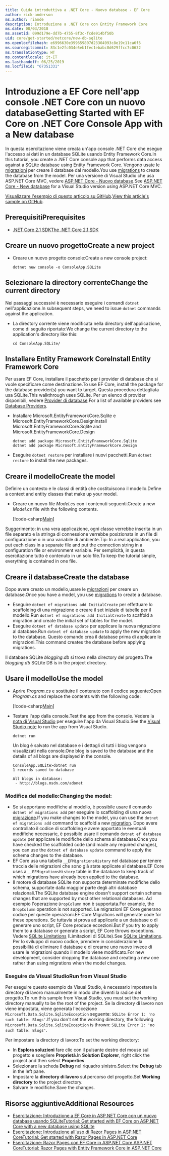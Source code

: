 ```yaml
---
title: Guida introduttiva a .NET Core - Nuovo database - EF Core
author: rick-anderson
ms.author: riande
description: Introduzione a .NET Core con Entity Framework Core
ms.date: 08/03/2018
ms.assetid: 099d179e-dd7b-4755-8f3c-fcde914bf50b
uid: core/get-started/netcore/new-db-sqlite
ms.openlocfilehash: e6996630e399659807d23304993c8e19c11ca6f5
ms.sourcegitcommit: 83c1e2fc034e5eb1fec1ebabc8d629ffcc7c0632
ms.translationtype: HT
ms.contentlocale: it-IT
ms.lasthandoff: 06/25/2019
ms.locfileid: "67351331"
---
```

# <a name="getting-started-with-ef-core-on-net-core-console-app-with-a-new-database"></a><span data-ttu-id="48d0e-103">Introduzione a EF Core nell'app console .NET Core con un nuovo database</span><span class="sxs-lookup"><span data-stu-id="48d0e-103">Getting Started with EF Core on .NET Core Console App with a New database</span></span>

<span data-ttu-id="48d0e-104">In questa esercitazione viene creata un'app console .NET Core che esegue l'accesso ai dati in un database SQLite usando Entity Framework Core.</span><span class="sxs-lookup"><span data-stu-id="48d0e-104">In this tutorial, you create a .NET Core console app that performs data access against a SQLite database using Entity Framework Core.</span></span> <span data-ttu-id="48d0e-105">Vengono usate le [migrazioni](xref:core/managing-schemas/migrations/index) per creare il database dal modello.</span><span class="sxs-lookup"><span data-stu-id="48d0e-105">You use [migrations](xref:core/managing-schemas/migrations/index) to create the database from the model.</span></span> <span data-ttu-id="48d0e-106">Per una versione di Visual Studio che usa ASP.NET Core MVC, vedere [ASP.NET Core - Nuovo database](xref:core/get-started/aspnetcore/new-db).</span><span class="sxs-lookup"><span data-stu-id="48d0e-106">See [ASP.NET Core - New database](xref:core/get-started/aspnetcore/new-db) for a Visual Studio version using ASP.NET Core MVC.</span></span>

<span data-ttu-id="48d0e-107">[Visualizzare l'esempio di questo articolo su GitHub](https://github.com/aspnet/EntityFramework.Docs/tree/master/samples/core/GetStarted/NetCore/ConsoleApp.SQLite).</span><span class="sxs-lookup"><span data-stu-id="48d0e-107">[View this article's sample on GitHub](https://github.com/aspnet/EntityFramework.Docs/tree/master/samples/core/GetStarted/NetCore/ConsoleApp.SQLite).</span></span>

## <a name="prerequisites"></a><span data-ttu-id="48d0e-108">Prerequisiti</span><span class="sxs-lookup"><span data-stu-id="48d0e-108">Prerequisites</span></span>

* [<span data-ttu-id="48d0e-109">.NET Core 2.1 SDK</span><span class="sxs-lookup"><span data-stu-id="48d0e-109">The .NET Core 2.1 SDK</span></span>](https://www.microsoft.com/net/core)

## <a name="create-a-new-project"></a><span data-ttu-id="48d0e-110">Creare un nuovo progetto</span><span class="sxs-lookup"><span data-stu-id="48d0e-110">Create a new project</span></span>

* <span data-ttu-id="48d0e-111">Creare un nuovo progetto console:</span><span class="sxs-lookup"><span data-stu-id="48d0e-111">Create a new console project:</span></span>

  ``` Console
  dotnet new console -o ConsoleApp.SQLite
  ```
## <a name="change-the-current-directory"></a><span data-ttu-id="48d0e-112">Selezionare la directory corrente</span><span class="sxs-lookup"><span data-stu-id="48d0e-112">Change the current directory</span></span>

<span data-ttu-id="48d0e-113">Nei passaggi successivi è necessario eseguire i comandi `dotnet` nell'applicazione.</span><span class="sxs-lookup"><span data-stu-id="48d0e-113">In subsequent steps, we need to issue `dotnet` commands against the application.</span></span>

* <span data-ttu-id="48d0e-114">La directory corrente viene modificata nella directory dell'applicazione, come di seguito riportato:</span><span class="sxs-lookup"><span data-stu-id="48d0e-114">We change the current directory to the application's directory like this:</span></span>

  ``` Console
  cd ConsoleApp.SQLite/
  ```
## <a name="install-entity-framework-core"></a><span data-ttu-id="48d0e-115">Installare Entity Framework Core</span><span class="sxs-lookup"><span data-stu-id="48d0e-115">Install Entity Framework Core</span></span>

<span data-ttu-id="48d0e-116">Per usare EF Core, installare il pacchetto per i provider di database che si vuole specificare come destinazione.</span><span class="sxs-lookup"><span data-stu-id="48d0e-116">To use EF Core, install the package for the database provider(s) you want to target.</span></span> <span data-ttu-id="48d0e-117">Questa procedura dettagliata usa SQLite.</span><span class="sxs-lookup"><span data-stu-id="48d0e-117">This walkthrough uses SQLite.</span></span> <span data-ttu-id="48d0e-118">Per un elenco di provider disponibili, vedere [Provider di database](../../providers/index.md).</span><span class="sxs-lookup"><span data-stu-id="48d0e-118">For a list of available providers see [Database Providers](../../providers/index.md).</span></span>

* <span data-ttu-id="48d0e-119">Installare Microsoft.EntityFrameworkCore.Sqlite e Microsoft.EntityFrameworkCore.Design</span><span class="sxs-lookup"><span data-stu-id="48d0e-119">Install Microsoft.EntityFrameworkCore.Sqlite and Microsoft.EntityFrameworkCore.Design</span></span>

  ```Console
  dotnet add package Microsoft.EntityFrameworkCore.Sqlite
  dotnet add package Microsoft.EntityFrameworkCore.Design
  ```

* <span data-ttu-id="48d0e-120">Eseguire `dotnet restore` per installare i nuovi pacchetti.</span><span class="sxs-lookup"><span data-stu-id="48d0e-120">Run `dotnet restore` to install the new packages.</span></span>

## <a name="create-the-model"></a><span data-ttu-id="48d0e-121">Creare il modello</span><span class="sxs-lookup"><span data-stu-id="48d0e-121">Create the model</span></span>

<span data-ttu-id="48d0e-122">Definire un contesto e le classi di entità che costituiscono il modello.</span><span class="sxs-lookup"><span data-stu-id="48d0e-122">Define a context and entity classes that make up your model.</span></span>

* <span data-ttu-id="48d0e-123">Creare un nuovo file *Model.cs* con i contenuti seguenti.</span><span class="sxs-lookup"><span data-stu-id="48d0e-123">Create a new *Model.cs* file with the following contents.</span></span>

  [!code-csharp[Main](../../../../samples/core/GetStarted/NetCore/ConsoleApp.SQLite/Model.cs)]

<span data-ttu-id="48d0e-124">Suggerimento: in una vera applicazione, ogni classe verrebbe inserita in un file separato e la stringa di connessione verrebbe posizionata in un file di configurazione o in una variabile di ambiente.</span><span class="sxs-lookup"><span data-stu-id="48d0e-124">Tip: In a real application, you put each class in a separate file and put the connection string in a configuration file or environment variable.</span></span> <span data-ttu-id="48d0e-125">Per semplicità, in questa esercitazione tutto è contenuto in un solo file.</span><span class="sxs-lookup"><span data-stu-id="48d0e-125">To keep the tutorial simple, everything is contained in one file.</span></span>

## <a name="create-the-database"></a><span data-ttu-id="48d0e-126">Creare il database</span><span class="sxs-lookup"><span data-stu-id="48d0e-126">Create the database</span></span>

<span data-ttu-id="48d0e-127">Dopo avere creato un modello,usare le [migrazioni](xref:core/managing-schemas/migrations/index) per creare un database.</span><span class="sxs-lookup"><span data-stu-id="48d0e-127">Once you have a model, you use [migrations](xref:core/managing-schemas/migrations/index) to create a database.</span></span>

* <span data-ttu-id="48d0e-128">Eseguire `dotnet ef migrations add InitialCreate` per effettuare lo scaffolding di una migrazione e creare il set iniziale di tabelle per il modello.</span><span class="sxs-lookup"><span data-stu-id="48d0e-128">Run `dotnet ef migrations add InitialCreate` to scaffold a migration and create the initial set of tables for the model.</span></span>
* <span data-ttu-id="48d0e-129">Eseguire `dotnet ef database update` per applicare la nuova migrazione al database.</span><span class="sxs-lookup"><span data-stu-id="48d0e-129">Run `dotnet ef database update` to apply the new migration to the database.</span></span> <span data-ttu-id="48d0e-130">Questo comando crea il database prima di applicare le migrazioni.</span><span class="sxs-lookup"><span data-stu-id="48d0e-130">This command creates the database before applying migrations.</span></span>

<span data-ttu-id="48d0e-131">Il database SQLite *blogging.db* si trova nella directory del progetto.</span><span class="sxs-lookup"><span data-stu-id="48d0e-131">The *blogging.db* SQLite DB is in the project directory.</span></span>

## <a name="use-the-model"></a><span data-ttu-id="48d0e-132">Usare il modello</span><span class="sxs-lookup"><span data-stu-id="48d0e-132">Use the model</span></span>

* <span data-ttu-id="48d0e-133">Aprire *Program.cs* e sostituire il contenuto con il codice seguente:</span><span class="sxs-lookup"><span data-stu-id="48d0e-133">Open *Program.cs* and replace the contents with the following code:</span></span>

  [!code-csharp[Main](../../../../samples/core/GetStarted/NetCore/ConsoleApp.SQLite/Program.cs)]

* <span data-ttu-id="48d0e-134">Testare l'app dalla console.</span><span class="sxs-lookup"><span data-stu-id="48d0e-134">Test the app from the console.</span></span> <span data-ttu-id="48d0e-135">Vedere la [nota di Visual Studio](#vs) per eseguire l'app da Visual Studio.</span><span class="sxs-lookup"><span data-stu-id="48d0e-135">See the [Visual Studio note](#vs) to run the app from Visual Studio.</span></span>

  `dotnet run`

  <span data-ttu-id="48d0e-136">Un blog è salvato nel database e i dettagli di tutti i blog vengono visualizzati nella console.</span><span class="sxs-lookup"><span data-stu-id="48d0e-136">One blog is saved to the database and the details of all blogs are displayed in the console.</span></span>

  ```Console
  ConsoleApp.SQLite>dotnet run
  1 records saved to database

  All blogs in database:
   - http://blogs.msdn.com/adonet
  ```

### <a name="changing-the-model"></a><span data-ttu-id="48d0e-137">Modifica del modello:</span><span class="sxs-lookup"><span data-stu-id="48d0e-137">Changing the model:</span></span>

- <span data-ttu-id="48d0e-138">Se si apportano modifiche al modello, è possibile usare il comando `dotnet ef migrations add` per eseguire lo scaffolding di una nuova [migrazione](xref:core/managing-schemas/migrations/index).</span><span class="sxs-lookup"><span data-stu-id="48d0e-138">If you make changes to the model, you can use the `dotnet ef migrations add` command to scaffold a new [migration](xref:core/managing-schemas/migrations/index).</span></span> <span data-ttu-id="48d0e-139">Dopo avere controllato il codice di scaffolding e avere apportato le eventuali modifiche necessarie, è possibile usare il comando `dotnet ef database update` per applicare le modifiche dello schema al database.</span><span class="sxs-lookup"><span data-stu-id="48d0e-139">Once you have checked the scaffolded code (and made any required changes), you can use the `dotnet ef database update` command to apply the schema changes to the database.</span></span>
- <span data-ttu-id="48d0e-140">EF Core usa una tabella `__EFMigrationsHistory` nel database per tenere traccia delle migrazioni che sono già state applicate al database.</span><span class="sxs-lookup"><span data-stu-id="48d0e-140">EF Core uses a `__EFMigrationsHistory` table in the database to keep track of which migrations have already been applied to the database.</span></span>
- <span data-ttu-id="48d0e-141">Il motore di database SQLite non supporta determinate modifiche dello schema, supportate dalla maggior parte degli altri database relazionali.</span><span class="sxs-lookup"><span data-stu-id="48d0e-141">The SQLite database engine doesn't support certain schema changes that are supported by most other relational databases.</span></span> <span data-ttu-id="48d0e-142">Ad esempio l'operazione `DropColumn` non è supportata.</span><span class="sxs-lookup"><span data-stu-id="48d0e-142">For example, the `DropColumn` operation is not supported.</span></span> <span data-ttu-id="48d0e-143">Le migrazioni EF Core generano codice per queste operazioni.</span><span class="sxs-lookup"><span data-stu-id="48d0e-143">EF Core Migrations will generate code for these operations.</span></span> <span data-ttu-id="48d0e-144">Se tuttavia si prova ad applicarle a un database o di generare uno script, EF Core produce eccezioni.</span><span class="sxs-lookup"><span data-stu-id="48d0e-144">But if you try to apply them to a database or generate a script, EF Core throws exceptions.</span></span> <span data-ttu-id="48d0e-145">Vedere [SQLite Limitations](../../providers/sqlite/limitations.md) (Limitazioni di SQLite).</span><span class="sxs-lookup"><span data-stu-id="48d0e-145">See [SQLite Limitations](../../providers/sqlite/limitations.md).</span></span> <span data-ttu-id="48d0e-146">Per lo sviluppo di nuovo codice, prendere in considerazione la possibilità di eliminare il database e di crearne uno nuovo invece di usare le migrazioni quando il modello viene modificato.</span><span class="sxs-lookup"><span data-stu-id="48d0e-146">For new development, consider dropping the database and creating a new one rather than using migrations when the model changes.</span></span>

<a name="vs"></a>
### <a name="run-from-visual-studio"></a><span data-ttu-id="48d0e-147">Eseguire da Visual Studio</span><span class="sxs-lookup"><span data-stu-id="48d0e-147">Run from Visual Studio</span></span>

<span data-ttu-id="48d0e-148">Per eseguire questo esempio da Visual Studio, è necessario impostare la directory di lavoro manualmente in modo che diventi la radice del progetto.</span><span class="sxs-lookup"><span data-stu-id="48d0e-148">To run this sample from Visual Studio, you must set the working directory manually to be the root of the project.</span></span> <span data-ttu-id="48d0e-149">Se la directory di lavoro non viene impostata, viene generata l'eccezione `Microsoft.Data.Sqlite.SqliteException` seguente: `SQLite Error 1: 'no such table: Blogs'`.</span><span class="sxs-lookup"><span data-stu-id="48d0e-149">If  you don't set the working directory, the following `Microsoft.Data.Sqlite.SqliteException` is thrown: `SQLite Error 1: 'no such table: Blogs'`.</span></span>

<span data-ttu-id="48d0e-150">Per impostare la directory di lavoro:</span><span class="sxs-lookup"><span data-stu-id="48d0e-150">To set the working directory:</span></span>

* <span data-ttu-id="48d0e-151">In **Esplora soluzioni** fare clic con il pulsante destro del mouse sul progetto e scegliere **Proprietà**.</span><span class="sxs-lookup"><span data-stu-id="48d0e-151">In **Solution Explorer**, right click the project and then select **Properties**.</span></span>
* <span data-ttu-id="48d0e-152">Selezionare la scheda **Debug** nel riquadro sinistro.</span><span class="sxs-lookup"><span data-stu-id="48d0e-152">Select the **Debug** tab in the left pane.</span></span>
* <span data-ttu-id="48d0e-153">Impostare la **directory di lavoro** sul percorso del progetto.</span><span class="sxs-lookup"><span data-stu-id="48d0e-153">Set **Working directory** to the project directory.</span></span>
* <span data-ttu-id="48d0e-154">Salvare le modifiche.</span><span class="sxs-lookup"><span data-stu-id="48d0e-154">Save the changes.</span></span>

## <a name="additional-resources"></a><span data-ttu-id="48d0e-155">Risorse aggiuntive</span><span class="sxs-lookup"><span data-stu-id="48d0e-155">Additional Resources</span></span>

* [<span data-ttu-id="48d0e-156">Esercitazione: Introduzione a EF Core in ASP.NET Core con un nuovo database usando SQLite</span><span class="sxs-lookup"><span data-stu-id="48d0e-156">Tutorial: Get started with EF Core on ASP.NET Core with a new database using SQLite</span></span>](xref:core/get-started/aspnetcore/new-db)
* [<span data-ttu-id="48d0e-157">Esercitazione: Introduzione all'uso di Razor Pages in ASP.NET Core</span><span class="sxs-lookup"><span data-stu-id="48d0e-157">Tutorial: Get started with Razor Pages in ASP.NET Core</span></span>](https://docs.microsoft.com/aspnet/core/tutorials/razor-pages/razor-pages-start)
* [<span data-ttu-id="48d0e-158">Esercitazione: Razor Pages con EF Core in ASP.NET Core ASP.NET Core</span><span class="sxs-lookup"><span data-stu-id="48d0e-158">Tutorial: Razor Pages with Entity Framework Core in ASP.NET Core</span></span>](https://docs.microsoft.com/aspnet/core/data/ef-rp/intro)
